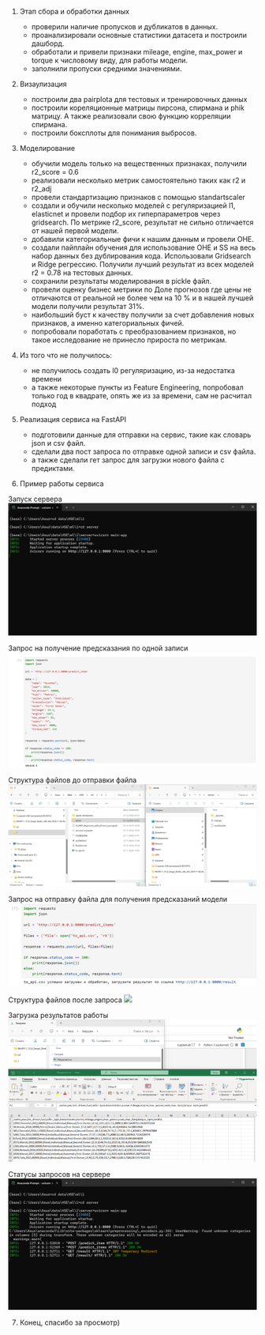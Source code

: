 1. Этап сбора и обработки данных
    - проверили наличие пропусков и дубликатов в данных.
    - проанализировали основные статистики датасета и построили дашборд.
    - обработали и привели признаки mileage, engine, max_power и torque к числовому виду, для работы модели.
    - заполнили пропуски средними значениями.

2. Визаулизация
    - построили два pairplota для тестовых и тренировочных данных
    - построили кореляционные матрицы пирсона, спирмана и phik матрицу. А также реализовали свою функцию корреляции спирмана.
    - построили боксплоты для понимания выбросов.

3. Моделирование
    - обучили модель только на вещественных признаках, получили r2_score = 0.6
    - реализовали несколько метрик самостоятельно таких как r2 и r2_adj
    - провели стандартизацию признаков с помощью standartscaler
    - создали и обучили несколько моделей с регуляризацией l1, elasticnet и провели подбор их гиперпараметров через gridsearch. По метрике r2_score, результат не сильно отличается от нашей первой модели.
    - добавили категориальные фичи к нашим данным и провели OHE.
    - создали пайплайн обучения для использование OHE и SS на весь набор данных без дублирования кода. Использовали Gridsearch и Ridge регрессию. Получили лучший результат из всех моделей r2 = 0.78 на тестовых данных.
    - сохранили результаты моделирования в pickle файл.
    - провели оценку бизнес метрики по Доле прогнозов где цены не отличаются от реальной не более чем на 10 % и в нашей лучшей модели получили результат 31%.
    - наибольший буст к качеству получили за счет добавления новых признаков, а именно категориальных фичей.
    - попробовали поработать с преобразованием признаков, но такое исследование не принесло прироста по метрикам.
4. Из того что не получилось:
    - не получилось создать l0 регуляризацию, из-за недостатка времени
    - а также некоторые пункты из Feature Engineering, попробовал только год в квадрате, опять же из за времени, сам не расчитал подход

5. Реализация сервиса на FastAPI
    - подготовили данные для отправки на сервис, такие как словарь json и csv файл.
    - сделали два пост запроса по отправке одной записи и csv файла.
    - а также сделали гет запрос для загрузки нового файла с предиктами.

6. Пример работы сервиса

Запуск сервера
![](images/1start_server.png)

Запрос на получение предсказания по одной записи
![](images/2fst_req.png)

Структура файлов до отправки файла
![](images/3files.png)

Запрос на отправку файла для получения предсказаний модели
![](images/4sec_req.png)

Cтруктура файлов после запроса
![](images/4file_to_serv.png)

Загрузка результатов работы
![](images/6result.png)

Статусы запросов на сервере
![](images/7all_req_for_serv.png)


7. Конец, спасибо за просмотр)
